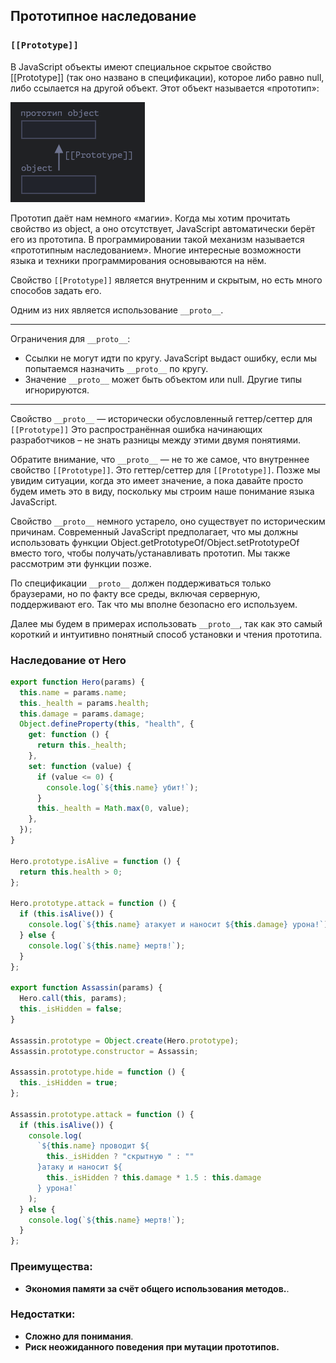 ## Прототипное наследование

### `[[Prototype]]`
В JavaScript объекты имеют специальное скрытое свойство [[Prototype]] (так оно названо в спецификации), которое либо равно null, либо ссылается на другой объект. Этот объект называется «прототип»:

![prototype](../assets/image.png)

Прототип даёт нам немного «магии». Когда мы хотим прочитать свойство из object, а оно отсутствует, JavaScript автоматически берёт его из прототипа. В программировании такой механизм называется «прототипным наследованием». Многие интересные возможности языка и техники программирования основываются на нём.

Свойство `[[Prototype]]` является внутренним и скрытым, но есть много способов задать его.

Одним из них является использование `__proto__`.

----

Ограничения для `__proto__`:
- Ссылки не могут идти по кругу. JavaScript выдаст ошибку, если мы попытаемся назначить `__proto__` по кругу.
- Значение `__proto__` может быть объектом или null. Другие типы игнорируются.

----

Свойство `__proto__` — исторически обусловленный геттер/сеттер для `[[Prototype]]`
Это распространённая ошибка начинающих разработчиков – не знать разницы между этими двумя понятиями.

Обратите внимание, что `__proto__` — не то же самое, что внутреннее свойство `[[Prototype]]`. Это геттер/сеттер для `[[Prototype]]`. Позже мы увидим ситуации, когда это имеет значение, а пока давайте просто будем иметь это в виду, поскольку мы строим наше понимание языка JavaScript.

Свойство `__proto__` немного устарело, оно существует по историческим причинам. Современный JavaScript предполагает, что мы должны использовать функции Object.getPrototypeOf/Object.setPrototypeOf вместо того, чтобы получать/устанавливать прототип. Мы также рассмотрим эти функции позже.

По спецификации `__proto__` должен поддерживаться только браузерами, но по факту все среды, включая серверную, поддерживают его. Так что мы вполне безопасно его используем.

Далее мы будем в примерах использовать `__proto__`, так как это самый короткий и интуитивно понятный способ установки и чтения прототипа.

### Наследование от Hero

```js
export function Hero(params) {
  this.name = params.name;
  this._health = params.health;
  this.damage = params.damage;
  Object.defineProperty(this, "health", {
    get: function () {
      return this._health;
    },
    set: function (value) {
      if (value <= 0) {
        console.log(`${this.name} убит!`);
      }
      this._health = Math.max(0, value);
    },
  });
}

Hero.prototype.isAlive = function () {
  return this.health > 0;
};

Hero.prototype.attack = function () {
  if (this.isAlive()) {
    console.log(`${this.name} атакует и наносит ${this.damage} урона!`);
  } else {
    console.log(`${this.name} мертв!`);
  }
};

export function Assassin(params) {  
  Hero.call(this, params);
  this._isHidden = false;
}

Assassin.prototype = Object.create(Hero.prototype);
Assassin.prototype.constructor = Assassin;

Assassin.prototype.hide = function () {
  this._isHidden = true;
};

Assassin.prototype.attack = function () {
  if (this.isAlive()) {
    console.log(
      `${this.name} проводит ${
        this._isHidden ? "скрытную " : ""
      }атаку и наносит ${
        this._isHidden ? this.damage * 1.5 : this.damage
      } урона!`
    );
  } else {
    console.log(`${this.name} мертв!`);
  }
};
```

### Преимущества:
- **Экономия памяти за счёт общего использования методов.**.

### Недостатки:
- **Сложно для понимания**.
- **Риск неожиданного поведения при мутации прототипов.**